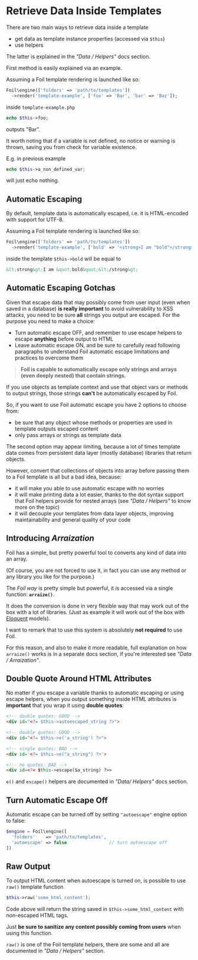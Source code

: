 <!--
currentMenu: "retrievedata"
currentSection: "Data"
title: "Retrieve Data Inside Templates"
-->

# Retrieve Data Inside Templates

There are two main ways to retrieve data inside a template

- get data as template instance properties (accessed via `$this`)
- use helpers

The latter is explained in the *"Data / Helpers"* docs section.

First method is easily explained via an example.

Assuming a Foil template rendering is launched like so:

```php
Foil\engine(['folders' => 'path/to/templates'])
  ->render('template-example', ['foo' => 'Bar', 'bar' => 'Baz']);
```

inside `template-example.php`

```php
echo $this->foo;
```

outputs "Bar".

It worth noting that if a variable is not defined, no notice or warning is thrown, saving you from check for variable existence.

E.g. in previous example

```php
echo $this->a_non_defined_var;
```

will just echo nothing.

## Automatic Escaping

By default, template data is automatically escaped, i.e. it is HTML-encoded with support for UTF-8.

Assuming a Foil template rendering is launched like so:

```php
Foil\engine(['folders' => 'path/to/templates'])
  ->render('template-example', ['bold' => '<strong>I am "bold"</strong>']);
```

inside the template `$this->bold` will be equal to

```html
&lt;strong&gt;I am &quot;bold&quot;&lt;/strong&gt;
```

## Automatic Escaping Gotchas

Given that escape data that may possibly come from user input (even when saved in a database) **is really important** to avoid vulnerability to XSS attacks,
you need to be sure **all** strings you output are escaped. For the purpose you need to make a choice:

 - Turn automatic escape OFF, and remember to use escape helpers to escape **anything** before output to HTML
 - Leave automatic escape ON, and be sure to carefully read following paragraphs to understand Foil automatic escape limitations and practices to overcome them

> **Foil is capable to automatically escape only strings and arrays (even deeply nested) that contain strings.**

If you use objects as template context and use that object vars or methods to output strings, those strings **can't** be automatically escaped by Foil.

So, if you want to use Foil automatic escape you have 2 options to choose from:

 - be sure that any object whose methods or properties are used in template outputs escaped content
 - only pass arrays or strings as template data

The second option may appear limiting, because a lot of times template data comes from persistent data layer (mostly database) libraries that return objects.

However, convert that collections of objects into array before passing them to a Foil template is all but a bad idea, because:

 - it will make you able to use automatic escape with no worries
 - it will make printing data a lot easier, thanks to the dot syntax support that Foil helpers provide for nested arrays (see *"Data / Helpers"* to know more on the topic)
 - it will decouple your templates from data layer objects, improving maintainability and general quality of your code

## Introducing *Arraization*

Foil has a simple, but pretty powerful tool to converts any kind of data into an array.

(Of course, you are not forced to use it, in fact you can use any method or any library you like for the purpose.)

The *Foil way* is pretty simple but powerful, it is accessed via a single function: **`arraize()`**.

It does the conversion is done in very flexible way that may work out of the box with a lot of libraries. (Just as example it will work out of the box with [Eloquent](http://laravel.com/docs/4.2/eloquent) models).

I want to remark that to use this system is absolutely **not required** to use Foil.

For this reason, and also to make it more readable, full explanation on how `arraize()` works is in a separate docs section, if you're interested see *"Data / Arraization"*.

## Double Quote Around HTML Attributes

No matter if you escape a variable thanks to automatic escaping or using escape helpers, when you output something inside HTML attributes is **important** that you wrap it using **double quotes**:

```html
<!-- double quotes: GOOD -->
<div id="<?= $this->autoescaped_string ?>">

<!-- double quotes: GOOD -->
<div id="<?= $this->e('a_string') ?>">

<!-- single quotes: BAD -->
<div id='<?= $this->e("a_string") ?>'>

<!-- no quotes: BAD -->
<div id=<?= $this->escape($a_string) ?>>
```

`e()` and `escape()` helpers are documented in *"Data/ Helpers"* docs section.


## Turn Automatic Escape Off

Automatic escape can be turned off by setting `"autoescape"` engine option to false:

```php
$engine = Foil\engine([
  'folders'    => 'path/to/templates',
  'autoescape' => false                // turn autoescape off
])
```

## Raw Output

To output HTML content when autoescape is turned on, is possible to use `raw()` template function

```php
$this->raw('some_html_content');
```

Code above will return the string saved in `$this->some_html_content` with non-escaped HTML tags.

Just **be sure to sanitize any content possibly coming from users** when using this function.

`raw()` is one of the Foil template helpers, there are some and all are documented in *"Data / Helpers"* section.
